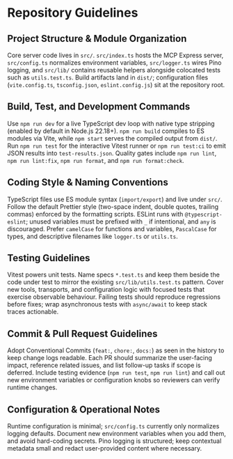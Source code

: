 # Repository Guidelines

## Project Structure & Module Organization
Core server code lives in `src/`. `src/index.ts` hosts the MCP Express server, `src/config.ts` normalizes environment variables, `src/logger.ts` wires Pino logging, and `src/lib/` contains reusable helpers alongside colocated tests such as `utils.test.ts`. Build artifacts land in `dist/`; configuration files (`vite.config.ts`, `tsconfig.json`, `eslint.config.js`) sit at the repository root.

## Build, Test, and Development Commands
Use `npm run dev` for a live TypeScript dev loop with native type stripping (enabled by default in Node.js 22.18+). `npm run build` compiles to ES modules via Vite, while `npm start` serves the compiled output from `dist/`. Run `npm run test` for the interactive Vitest runner or `npm run test:ci` to emit JSON results into `test-results.json`. Quality gates include `npm run lint`, `npm run lint:fix`, `npm run format`, and `npm run format:check`.

## Coding Style & Naming Conventions
TypeScript files use ES module syntax (`import/export`) and live under `src/`. Follow the default Prettier style (two-space indent, double quotes, trailing commas) enforced by the formatting scripts. ESLint runs with `@typescript-eslint`; unused variables must be prefixed with `_` if intentional, and `any` is discouraged. Prefer `camelCase` for functions and variables, `PascalCase` for types, and descriptive filenames like `logger.ts` or `utils.ts`.

## Testing Guidelines
Vitest powers unit tests. Name specs `*.test.ts` and keep them beside the code under test to mirror the existing `src/lib/utils.test.ts` pattern. Cover new tools, transports, and configuration logic with focused tests that exercise observable behaviour. Failing tests should reproduce regressions before fixes; wrap asynchronous tests with `async/await` to keep stack traces actionable.

## Commit & Pull Request Guidelines
Adopt Conventional Commits (`feat:`, `chore:`, `docs:`) as seen in the history to keep change logs readable. Each PR should summarize the user-facing impact, reference related issues, and list follow-up tasks if scope is deferred. Include testing evidence (`npm run test`, `npm run lint`) and call out new environment variables or configuration knobs so reviewers can verify runtime changes.

## Configuration & Operational Notes
Runtime configuration is minimal; `src/config.ts` currently only normalizes logging defaults. Document new environment variables when you add them, and avoid hard-coding secrets. Pino logging is structured; keep contextual metadata small and redact user-provided content where necessary.
